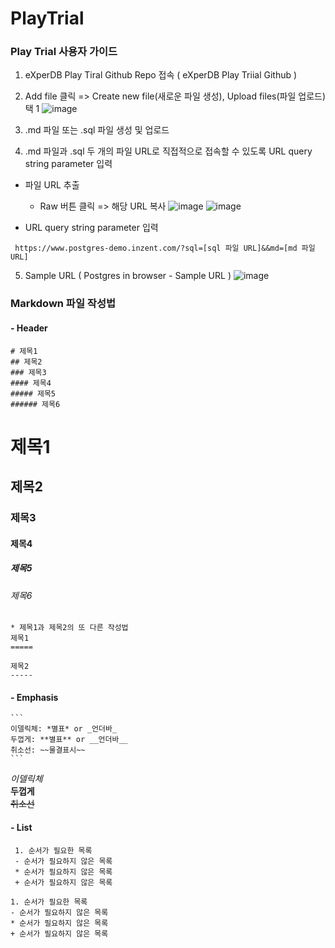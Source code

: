 # PlayTrial

### Play Trial 사용자 가이드
1. eXperDB Play Tiral Github Repo 접속 ( eXperDB Play Triial Github )

2. Add file 클릭 => Create new file(새로운 파일 생성), Upload files(파일 업로드) 택 1
![image](https://user-images.githubusercontent.com/91466343/219995676-835d753e-5afa-41bf-b2d0-b1f2f85efdee.png)


3. .md 파일 또는 .sql 파일 생성 및 업로드

4. .md 파일과 .sql 두 개의 파일 URL로 직접적으로 접속할 수 있도록 URL query string parameter 입력

  - 파일 URL 추출
    * Raw 버튼 클릭 => 해당 URL 복사
![image](https://user-images.githubusercontent.com/91466343/219995599-1cdc1811-ebd6-4f50-a6cc-4aef8f8f3568.png)
![image](https://user-images.githubusercontent.com/91466343/219995625-ad4bef59-9d9c-4dae-8462-047c637b0764.png)



  - URL query string parameter 입력
   ```
    https://www.postgres-demo.inzent.com/?sql=[sql 파일 URL]&&md=[md 파일 URL]
   ```

5. Sample URL ( Postgres in browser - Sample URL )
![image](https://user-images.githubusercontent.com/91466343/220004054-08543d74-5f48-4b80-ae44-5b5ff95640d8.png)


### Markdown 파일 작성법
#### - Header
  ```
  # 제목1
  ## 제목2
  ### 제목3
  #### 제목4
  ##### 제목5
  ###### 제목6
  ```
  # 제목1
  ## 제목2
  ### 제목3
  #### 제목4
  ##### 제목5
  ###### 제목6
  
  ```
  * 제목1과 제목2의 또 다른 작성법
  제목1
  =====
  
  제목2
  -----
  ```
  
  #### - Emphasis
    ```
    이델릭체: *별표* or _언더바_
    두껍게: **별표** or __언더바__
    취소선: ~~물결표시~~
    ```
  *이델릭체*  
  **두껍게**   
  ~~취소선~~  

  #### - List
   ```
    1. 순서가 필요한 목록
    - 순서가 필요하지 않은 목록
    * 순서가 필요하지 않은 목록
    + 순서가 필요하지 않은 목록
   ```
    
    1. 순서가 필요한 목록  
    - 순서가 필요하지 않은 목록  
    * 순서가 필요하지 않은 목록  
    + 순서가 필요하지 않은 목록  
